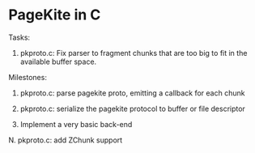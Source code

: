 # PageKite in C #

Tasks:

 1. pkproto.c: Fix parser to fragment chunks that are too big to fit in the
               available buffer space.

Milestones:

 1. pkproto.c: parse pagekite proto, emitting a callback for each chunk
 2. pkproto.c: serialize the pagekite protocol to buffer or file descriptor

 3. Implement a very basic back-end

 N. pkproto.c: add ZChunk support


